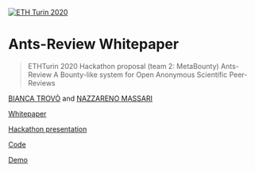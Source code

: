 [![ETH Turin 2020](https://img.shields.io/badge/%CE%9E-ETH%20Turin%202020-F64060.svg)](https://ethturin.com)

# Ants-Review Whitepaper

> ETHTurin 2020 Hackathon proposal (team 2: MetaBounty) 
Ants-Review
A Bounty-like system for Open Anonymous Scientific Peer-Reviews

[BIANCA TROVÒ](https://www.linkedin.com/in/bianca-m-trovo/) and [NAZZARENO MASSARI](http://nazzarenomassari.com)

[Whitepaper](https://docs.google.com/document/d/1cwUHgXDQ1UZn4G2wP0Eq1f3HN8xVjcqr43TzSF0Skb0/edit#)

[Hackathon presentation](https://docs.google.com/presentation/d/1yzyJ9ANSveac_mfu8qZii-ypsp01FXJGlcdMn32NqVo/edit#slide=id.g8421161ba1_0_718)

[Code](https://github.com/naszam/ants-review)

[Demo](https://www.youtube.com/watch?v=9FMsM5otQVM&feature=youtu.be)
